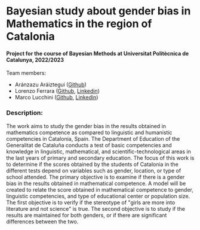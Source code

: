 <h1 align="left">Bayesian study about gender bias in Mathematics in the region of Catalonia </ >

<h4 align="left">Project for the course of Bayesian Methods at Universitat Politècnica de Catalunya, 2022/2023</h4>

<p align="left"> Team members:
<ul>
  <li>Aránzazu Aráiztegui (<a href="https://github.com/Arantxatxu" target="_blank">Github</a>) </li>
  <li>Lorenzo Ferrara (<a href="https://github.com/lorenzoferrara/" target="_blank">Github</a>, <a href="https://www.linkedin.com/in/lorenzo-ferrara-567211244/" target="_blank">Linkedin</a>) </li> 
  <li>Marco Lucchini (<a href="https://github.com/marcolucchini/" target="_blank">Github</a>, <a href="https://www.linkedin.com/in/marco-lucchini-294801218/" target="_blank">Linkedin</a>)</li>
  
</ul>
</p>

<h3 align="left">Description:</h3>
<p align="left">The work aims to study the gender bias in the results obtained in mathematics competence as compared to linguistic and humanistic competencies in Catalonia, Spain. The Department of Education of the Generalitat de Cataluña conducts a test of basic competencies and knowledge in linguistic, mathematical, and scientific-technological areas in the last years of primary and secondary education. The focus of this work is to determine if the scores obtained by the students of Catalonia in the different tests depend on variables such as gender, location, or type of school attended. The primary objective is to examine if there is a gender bias in the results obtained in mathematical competence. A model will be created to relate the score obtained in mathematical competence to gender, linguistic competencies, and type of educational center or population size. The first objective is to verify if the stereotype of "girls are more into literature and not science" is true. The second objective is to study if the results are maintained for both genders, or if there are significant differences between the two.</p>

